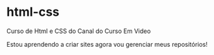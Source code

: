 # html-css
 Curso de Html e CSS do Canal do Curso Em Video

Estou aprendendo a criar sites agora vou gerenciar meus repositórios!
